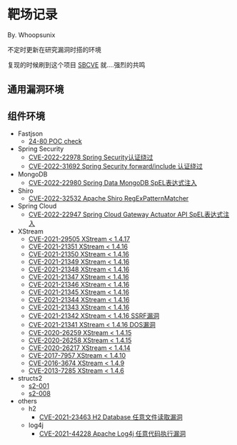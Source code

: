 # 靶场记录

By. Whoopsunix

不定时更新在研究漏洞时搭的环境

复现的时候刷到这个项目 [SBCVE](https://github.com/TheKingOfDuck/SBCVE) 就....强烈的共鸣

## 通用漏洞环境



## 组件环境

+ Fastjson
    + [24-80 POC check](components/fastjsonDemo)
+ Spring Security
    + [CVE-2022-22978 Spring Security认证绕过](components/springSecurityDemo/CVE-2022-22978)
    + [CVE-2022-31692 Spring Security forward/include 认证绕过](components/springSecurityDemo/CVE-2022-31692])
+ MongoDB
    + [CVE-2022-22980 Spring Data MongoDB SpEL表达式注入](components/springDataDemo/CVE-2022-22980)
+ Shiro
    + [CVE-2022-32532 Apache Shiro RegExPatternMatcher](components/shiroDemo/CVE_2022_32532)
+ Spring Cloud
    + [CVE-2022-22947 Spring Cloud Gateway Actuator API SpEL表达式注入](components/SpringCloudDemo/CVE_2022_22947)
+ XStream
    + [CVE-2021-29505 XStream < 1.4.17 ](components/XStreamDemo/Demo)
    + [CVE-2021-21351 XStream < 1.4.16 ](components/XStreamDemo/Demo)
    + [CVE-2021-21350 XStream < 1.4.16 ](components/XStreamDemo/Demo)
    + [CVE-2021-21349 XStream < 1.4.16 ](components/XStreamDemo/Demo)
    + [CVE-2021-21348 XStream < 1.4.16 ](components/XStreamDemo/Demo)
    + [CVE-2021-21347 XStream < 1.4.16 ](components/XStreamDemo/Demo)
    + [CVE-2021-21346 XStream < 1.4.16 ](components/XStreamDemo/Demo)
    + [CVE-2021-21345 XStream < 1.4.16 ](components/XStreamDemo/Demo)
    + [CVE-2021-21344 XStream < 1.4.16 ](components/XStreamDemo/Demo)
    + [CVE-2021-21343 XStream < 1.4.16 ](components/XStreamDemo/Demo)
    + [CVE-2021-21342 XStream < 1.4.16 SSRF漏洞](components/XStreamDemo/Demo)
    + [CVE-2021-21341 XStream < 1.4.16 DOS漏洞](components/XStreamDemo/Demo)
    + [CVE-2020-26259 XStream < 1.4.15 ](components/XStreamDemo/Demo)
    + [CVE-2020-26258 XStream < 1.4.15 ](components/XStreamDemo/Demo)
    + [CVE-2020-26217 XStream < 1.4.14 ](components/XStreamDemo/Demo)
    + [CVE-2017-7957 XStream < 1.4.10](components/XStreamDemo/Demo)
    + [CVE-2016-3674 XStream < 1.4.9](components/XStreamDemo/Demo)
    + [CVE-2013-7285 XStream < 1.4.6](components/XStreamDemo/Demo)
+ structs2
  + [s2-001](components/structs2Demo/s2-001)
  + [s2-008](components/structs2Demo/s2-008)
+ others
    + h2
      + [CVE-2021-23463 H2 Database 任意文件读取漏洞](components/others/h2database/CVE-2021-23463)
    + log4j
      + [CVE-2021-44228 Apache Log4j 任意代码执行漏洞](components/others/log4j/CVE-2021-44228)







